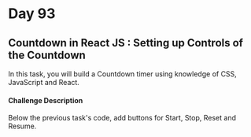 # Day 93

## Countdown in React JS : Setting up Controls of the Countdown

In this task, you will build a Countdown timer using knowledge of CSS, JavaScript and React.


#### Challenge Description 
Below the previous task's code, add buttons for Start, Stop, Reset and Resume.